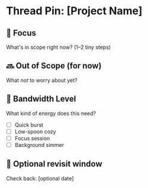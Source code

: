 # Thread Pin: [Project Name]

## 🎯 Focus
What's in scope right now? (1–2 tiny steps)

## 🔜 Out of Scope (for now)
What *not* to worry about yet?

## 🧠 Bandwidth Level
What kind of energy does this need?
- [ ] Quick burst
- [ ] Low-spoon cozy
- [ ] Focus session
- [ ] Background simmer

## 📅 Optional revisit window
Check back: [optional date]

